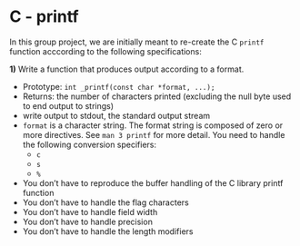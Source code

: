 # C - printf

In this group project, we are initially meant to re-create the C `printf` function acccording to the following specifications:

**1)** Write a function that produces output according to a format.

  * Prototype: `int _printf(const char *format, ...);`
  * Returns: the number of characters printed (excluding the null byte used to end output to strings)
  * write output to stdout, the standard output stream
  * `format` is a character string. The format string is composed of zero or more directives. See `man 3 printf` for more detail. You need to handle the following conversion specifiers:
    * `c`
    * `s`
    * `%`
  * You don’t have to reproduce the buffer handling of the C library printf function
  * You don’t have to handle the flag characters
  * You don’t have to handle field width
  * You don’t have to handle precision
  * You don’t have to handle the length modifiers
